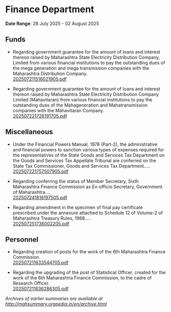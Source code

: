 # Finance Department

**Date Range**: 28 July 2025 - 02 August 2025


## Funds
- Regarding government guarantee for the amount of loans and interest thereon raised by Maharashtra State Electricity Distribution Company, Limited from various financial institutions to pay the outstanding dues of the mega generation and mega transmission companies with the Maharashtra Distribution Company.\
  [202507211516021905.pdf](https://gr.maharashtra.gov.in/Site/Upload/Government%20Resolutions/English/202507211516021905.pdf)

- Regarding government guarantee for the amount of loans and interest thereon raised by Maharashtra State Electricity Distribution Company Limited (Mahavitaran) from various financial institutions to pay the outstanding dues of the Mahageneration and Mahatransmission companies with the Mahavitaran Company.\
  [202507221726191705.pdf](https://gr.maharashtra.gov.in/Site/Upload/Government%20Resolutions/English/202507221726191705.pdf)

## Miscellaneous
- Under the Financial Powers Manual, 1978 (Part-2), the administrative and financial powers to sanction various types of expenses required for the representatives of the State Goods and Services Tax Department on the Goods and Services Tax Appellate Tribunal are conferred on the State Tax Commissioner, Goods and Services Tax Department.....\
  [202507221757507905.pdf](https://gr.maharashtra.gov.in/Site/Upload/Government%20Resolutions/English/202507221757507905.pdf)

- Regarding conferring the status of Member Secretary, Sixth Maharashtra Finance Commission as Ex-officio Secretary, Government of Maharashtra....\
  [202507241818197505.pdf](https://gr.maharashtra.gov.in/Site/Upload/Government%20Resolutions/English/202507241818197505.pdf)

- Regarding amendment in the specimen of final pay certificate prescribed under the annexure attached to Schedule 12 of Volume-2 of Maharashtra Treasury Rules, 1968.....\
  [202507251736002205.pdf](https://gr.maharashtra.gov.in/Site/Upload/Government%20Resolutions/English/202507251736002205.pdf)

## Personnel
- Regarding creation of posts for the work of the 6th Maharashtra Finance Commission.\
  [202507211633544705.pdf](https://gr.maharashtra.gov.in/Site/Upload/Government%20Resolutions/English/202507211633544705.pdf)

- Regarding the upgrading of the post of Statistical Officer, created for the work of the 6th Maharashtra Finance Commission, to the cadre of Research Officer.\
  [202507211636286305.pdf](https://gr.maharashtra.gov.in/Site/Upload/Government%20Resolutions/English/202507211636286305.pdf)


*Archives of earlier summaries are available at http://mahsummary.orgpedia.in/en/archive.html*
